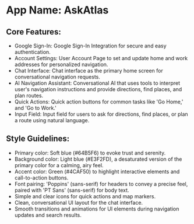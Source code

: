 # **App Name**: AskAtlas

## Core Features:

- Google Sign-In: Google Sign-In Integration for secure and easy authentication.
- Account Settings: User Account Page to set and update home and work addresses for personalized navigation.
- Chat Interface: Chat interface as the primary home screen for conversational navigation requests.
- AI Navigation Assistant: Conversational AI that uses tools to interpret user's navigation instructions and provide directions, find places, and plan routes.
- Quick Actions: Quick action buttons for common tasks like 'Go Home,' and 'Go to Work.'
- Input Field: Input field for users to ask for directions, find places, or plan a route using natural language.

## Style Guidelines:

- Primary color: Soft blue (#64B5F6) to evoke trust and serenity.
- Background color: Light blue (#E3F2FD), a desaturated version of the primary color for a calming, airy feel.
- Accent color: Green (#4CAF50) to highlight interactive elements and call-to-action buttons.
- Font pairing: 'Poppins' (sans-serif) for headers to convey a precise feel, paired with 'PT Sans' (sans-serif) for body text.
- Simple and clear icons for quick actions and map markers.
- Clean, conversational UI layout for the chat interface.
- Smooth transitions and animations for UI elements during navigation updates and search results.